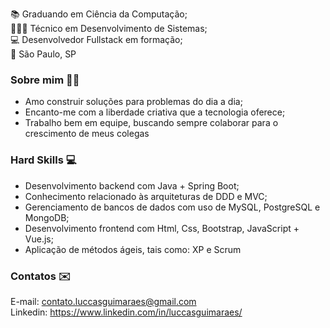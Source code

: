 📚 Graduando em Ciência da Computação; <br>
👨🏻‍💻 Técnico em Desenvolvimento de Sistemas; <br>
💻 Desenvolvedor Fullstack em formação; <br>
🚩 São Paulo, SP

### Sobre mim 🧑🏻
<ul>
  <li>Amo construir soluções para problemas do dia a dia;</li>
  <li>Encanto-me com a liberdade criativa que a tecnologia oferece;</li>
  <li>Trabalho bem em equipe, buscando sempre colaborar para o crescimento de meus colegas</li>
</ul>

### Hard Skills 💻
<ul>
  <li>Desenvolvimento backend com Java + Spring Boot;</li>
  <li>Conhecimento relacionado às arquiteturas de DDD e MVC;</li>
  <li>Gerenciamento de bancos de dados com uso de MySQL, PostgreSQL e MongoDB;</li>
  <li>Desenvolvimento frontend com Html, Css, Bootstrap, JavaScript + Vue.js;</li>
  <li>Aplicação de métodos ágeis, tais como: XP e Scrum</li>
</ul>

### Contatos ✉️
E-mail: contato.luccasguimaraes@gmail.com <br>
Linkedin: https://www.linkedin.com/in/luccasguimaraes/
